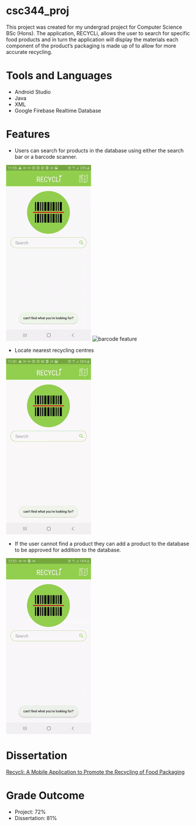 # csc344_proj
This project was created for my undergrad project for Computer Science BSc (Hons). The application, RECYCLi, allows the user to search for specific food products and in turn the application will display the materials each component of the product’s packaging is made up of to allow for more accurate recycling.

# Tools and Languages
- Android Studio
- Java
- XML
- Google Firebase Realtime Database

# Features
- Users can search for products in the database using either the search bar or a barcode scanner.

![search bar feature](images/searchbar.gif)
![barcode feature](images/barcode.gif)

- Locate nearest recycling centres

![map](images/map.gif)

- If the user cannot find a product they can add a product to the database to be approved for addition to the database.

![](images/addproduct.gif)

# Dissertation

[Recycli: A Mobile Application to Promote the Recycling of Food Packaging](https://docs.google.com/document/d/1Z9MFLkwwG-V1_ksNSJ3XRYeBoLMg-GWZLaadcX3v6Uo/export?format=pdf)

# Grade Outcome
- Project: 72%
- Dissertation: 81%
